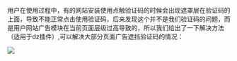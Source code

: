 用户在使用过程中，有的网站安装使用点触验证码的时候会出现遮罩层在验证码的上面，导致不能正常点击使用验证码，后来发现这个并不是我们验证码的问题，而是用户网站广告模块在当前页面层级过高导致的，所以我们给出了一下解决方法（适用于dz插件）,可以解决大部分页面广告遮挡验证码的情况：

![](/images/qanda/qanda7.png)
